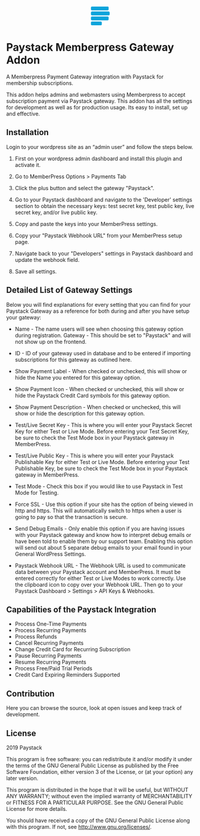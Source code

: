 <p align="center"><a href="https://paystack.com/"><img src="./images/paystack.png?raw=true" width="50" height="50" alt="Payment Gateway for Paystack"></a></p>


# Paystack Memberpress Gateway Addon

A Memberpress Payment Gateway integration with Paystack for membership subscriptions.

This addon helps admins and webmasters using Memberpress to accept subscription payment via Paystack gateway. This addon has all the settings for development as well as for production usage. Its easy to install, set up and effective. 

## Installation

Login to your wordpress site as an “admin user” and follow the steps below.

1) First on your wordpress admin dashboard and install this plugin and activate it.

2) Go to MemberPress Options > Payments Tab

3) Click the plus button and select the gateway "Paystack".

4) Go to your Paystack dashboard and navigate to the 'Developer' settings section to obtain the necessary keys: test secret key, test public key, live secret key, and/or live public key.

5) Copy and paste the keys into your MemberPress settings.

5) Copy your "Paystack Webhook URL" from your MemberPress setup page.

6) Navigate back to your "Developers" settings in Paystack dashboard and update the webhook field.

7) Save all settings.

## Detailed List of Gateway Settings

Below you will find explanations for every setting that you can find for your Paystack Gateway as a reference for both during and after you have setup your gateway:

- Name - The name users will see when choosing this gateway option during registration.
Gateway - This should be set to "Paystack" and will not show up on the frontend.

- ID - ID of your gateway used in database and to be entered if importing subscriptions for this gateway as outlined here.

- Show Payment Label - When checked or unchecked, this will show or hide the Name you entered for this gateway option.

- Show Payment Icon - When checked or unchecked, this will show or hide the Paystack Credit Card symbols for this gateway option.

- Show Payment Description - When checked or unchecked, this will show or hide the description for this gateway option.

- Test/Live Secret Key - This is where you will enter your Paystack Secret Key for either Test or Live Mode. Before entering your Test Secret Key, be sure to check the Test Mode box in your Paystack gateway in MemberPress. 

- Test/Live Public Key - This is where you will enter your Paystack Publishable Key for either Test or Live Mode. Before entering your Test Publishable Key, be sure to check the Test Mode box in your Paystack gateway in MemberPress. 

- Test Mode - Check this box if you would like to use Paystack in Test Mode for Testing. 

- Force SSL - Use this option if your site has the option of being viewed in http and https. This will automatically switch to https when a user is going to pay so that the transaction is secure.

- Send Debug Emails - Only enable this option if you are having issues with your Paystack gateway and know how to interpret debug emails or have been told to enable them by our support team. Enabling this option will send out about 5 separate debug emails to your email found in your General WordPress Settings.

- Paystack Webhook URL - The Webhook URL is used to communicate data between your Paystack account and MemberPress. It must be entered correctly for either Test or Live Modes to work correctly. Use the clipboard icon to copy over your Webhook URL. Then go to your Paystack Dashboard > Settings > API Keys & Webhooks.

## Capabilities of the Paystack Integration

* Process One-Time Payments
* Process Recurring Payments
* Process Refunds
* Cancel Recurring Payments
* Change Credit Card for Recurring Subscription
* Pause Recurring Payments
* Resume Recurring Payments
* Process Free/Paid Trial Periods
* Credit Card Expiring Reminders Supported

## Contribution

Here you can browse the source, look at open issues and keep track of development. 

## License ##

2019 Paystack

This program is free software: you can redistribute it and/or modify it under
the terms of the GNU General Public License as published by the Free Software
Foundation, either version 3 of the License, or (at your option) any later
version.

This program is distributed in the hope that it will be useful, but WITHOUT ANY
WARRANTY; without even the implied warranty of MERCHANTABILITY or FITNESS FOR A
PARTICULAR PURPOSE.  See the GNU General Public License for more details.

You should have received a copy of the GNU General Public License along with
this program.  If not, see <http://www.gnu.org/licenses/>.
